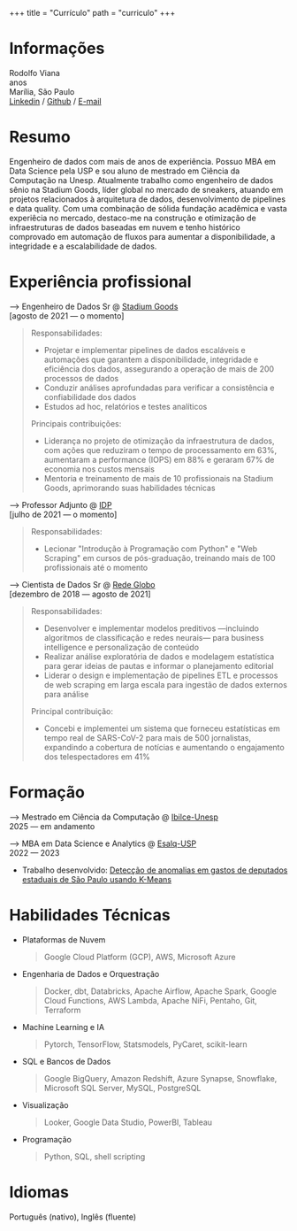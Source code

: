 +++
title = "Currículo"
path = "curriculo"
+++

# Informações

Rodolfo Viana<br />
<span id="age"></span> anos<br />
Marília, São Paulo<br />
[Linkedin](https://www.linkedin.com/in/rodolfoviana/) / [Github](https://github.com/rodolfo-viana) / [E-mail](mailto:eu@rodolfoviana.com.br)

# Resumo

Engenheiro de dados com mais de <span id="working-age"></span> anos de experiência. Possuo MBA em Data Science pela USP e sou aluno de mestrado em Ciência da Computação na Unesp. Atualmente trabalho como engenheiro de dados sênio na Stadium Goods, líder global no mercado de sneakers, atuando em projetos relacionados à arquitetura de dados, desenvolvimento de pipelines e data quality. Com uma combinação de sólida fundação acadêmica e vasta experiêcia no mercado, destaco-me na construção e otimização de infraestruturas de dados baseadas em nuvem e tenho histórico comprovado em automação de fluxos para aumentar a disponibilidade, a integridade e a escalabilidade de dados.

# Experiência profissional

⟶ Engenheiro de Dados Sr @ [Stadium Goods](https://www.stadiumgoods.com/)<br />
[agosto de 2021 &mdash; o momento]

> Responsabilidades:
> 
> - Projetar e implementar pipelines de dados escaláveis e automações que garantem a disponibilidade, integridade e eficiência dos dados, assegurando a operação de mais de 200 processos de dados
> - Conduzir análises aprofundadas para verificar a consistência e confiabilidade dos dados
> - Estudos ad hoc, relatórios e testes analíticos
> 
> Principais contribuições:
> 
> - Liderança no projeto de otimização da infraestrutura de dados, com ações que reduziram o tempo de processamento em 63%, aumentaram a performance (IOPS) em 88% e geraram 67% de economia nos custos mensais
> - Mentoria e treinamento de mais de 10 profissionais na Stadium Goods, aprimorando suas habilidades técnicas

⟶ Professor Adjunto @ [IDP](https://www.idp.edu.br/techschool/mba-jornalismo-de-dados/)<br />
[julho de 2021 &mdash; o momento]

> Responsabilidades: 
> 
> - Lecionar "Introdução à Programação com Python" e "Web Scraping" em cursos de pós-graduação, treinando mais de 100 profissionais até o momento

⟶ Cientista de Dados Sr @ [Rede Globo](https://redeglobo.globo.com/)<br />
[dezembro de 2018 &mdash; agosto de 2021]

> Responsabilidades:
> 
> - Desenvolver e implementar modelos preditivos &mdash;incluindo algoritmos de classificação e redes neurais&mdash; para business intelligence e personalização de conteúdo
> - Realizar análise exploratória de dados e modelagem estatística para gerar ideias de pautas e informar o planejamento editorial
> - Liderar o design e implementação de pipelines ETL e processos de web scraping em larga escala para ingestão de dados externos para análise
> 
> Principal contribuição:
> 
> - Concebi e implementei um sistema que forneceu estatísticas em tempo real de SARS-CoV-2 para mais de 500 jornalistas, expandindo a cobertura de notícias e aumentando o engajamento dos telespectadores em 41%

# Formação

⟶ Mestrado em Ciência da Computação @ [Ibilce-Unesp](https://www.ibilce.unesp.br/)<br />
2025 &mdash; em andamento

⟶ MBA em Data Science e Analytics @ [Esalq-USP](https://www.esalq.usp.br/)<br />
2022 &mdash; 2023<br />
- Trabalho desenvolvido: [Detecção de anomalias em gastos de deputados estaduais de São Paulo usando K-Means](/projetos/alesp-kmeans)

# Habilidades Técnicas

- Plataformas de Nuvem
    > Google Cloud Platform (GCP), AWS, Microsoft Azure

- Engenharia de Dados e Orquestração
    > Docker, dbt, Databricks, Apache Airflow, Apache Spark, Google Cloud Functions, AWS Lambda, Apache NiFi, Pentaho, Git, Terraform

- Machine Learning e IA
    > Pytorch, TensorFlow, Statsmodels, PyCaret, scikit-learn

- SQL e Bancos de Dados
    > Google BigQuery, Amazon Redshift, Azure Synapse, Snowflake, Microsoft SQL Server, MySQL, PostgreSQL

- Visualização
    > Looker, Google Data Studio, PowerBI, Tableau

- Programação
    > Python, SQL, shell scripting

# Idiomas

Português (nativo), Inglês (fluente)

<script>
    document.addEventListener("DOMContentLoaded", () => {
      const today = new Date();
      const birthdate = new Date(1981, 2, 17);
      const start = new Date(2018, 0, 1);

      function yearsSince(d) {
        let y = today.getFullYear() - d.getFullYear();
        const m = today.getMonth() - d.getMonth();
        if (m < 0 || (m === 0 && today.getDate() < d.getDate())) y--;
        return y;
      }

      document.getElementById("age").textContent = yearsSince(birthdate);
      document.getElementById("working-age").textContent = yearsSince(start);
    });
</script>
